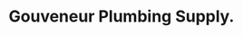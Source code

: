 ---
title: "Gouveneur Plumbing Supply."
url: /gouverneur/gouveneur-plumbing-supply/
shop: Großhandel
---